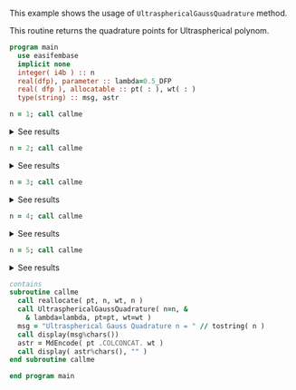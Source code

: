 This example shows the usage of `UltrasphericalGaussQuadrature` method.

This routine returns the quadrature points for Ultraspherical polynom.

```fortran
program main
  use easifembase
  implicit none
  integer( i4b ) :: n
  real(dfp), parameter :: lambda=0.5_DFP
  real( dfp ), allocatable :: pt( : ), wt( : )
  type(string) :: msg, astr
```

```fortran
n = 1; call callme
```

<details>
<summary>See results</summary>
<div>

Ultraspherical Gauss Quadrature n = 1

| pt | wt |
| -- | -- |
| 0  | 2  |

</div>
</details>

```fortran
n = 2; call callme
```

<details>
<summary>See results</summary>
<div>

Ultraspherical Gauss Quadrature n = 2

| pt       | wt |
| -------- | -- |
| -0.57735 | 1  |
| 0.57735  | 1  |

</div>
</details>

```fortran
n = 3; call callme
```

<details>
<summary>See results</summary>
<div>

Ultraspherical Gauss Quadrature n = 3

| pt           | wt      |
| ------------ | ------- |
| -0.7746      | 0.55556 |
| -3.38271E-17 | 0.88889 |
| 0.7746       | 0.55556 |

</div>
</details>

```fortran
n = 4; call callme
```

<details>
<summary>See results</summary>
<div>

Ultraspherical Gauss Quadrature n = 4

| pt       | wt      |
| -------- | ------- |
| -0.86114 | 0.34785 |
| -0.33998 | 0.65215 |
| 0.33998  | 0.65215 |
| 0.86114  | 0.34785 |

</div>
</details>

```fortran
n = 5; call callme
```

<details>
<summary>See results</summary>
<div>

Ultraspherical Gauss Quadrature n = 5

| pt           | wt      |
| ------------ | ------- |
| -0.90618     | 0.23693 |
| -0.53847     | 0.47863 |
| -1.56541E-16 | 0.56889 |
| 0.53847      | 0.47863 |
| 0.90618      | 0.23693 |

</div>
</details>

```fortran
contains
subroutine callme
  call reallocate( pt, n, wt, n )
  call UltrasphericalGaussQuadrature( n=n, &
    & lambda=lambda, pt=pt, wt=wt )
  msg = "Ultraspherical Gauss Quadrature n = " // tostring( n )
  call display(msg%chars())
  astr = MdEncode( pt .COLCONCAT. wt )
  call display( astr%chars(), "" )
end subroutine callme
```

```fortran
end program main
```
